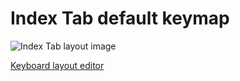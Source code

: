 Index Tab default keymap
========================

![Index Tab layout image](https://i.imgur.com/BSsNGL9.png)

[Keyboard layout editor](http://www.keyboard-layout-editor.com/##@@_a:7%3B&=CAPS&=F1&=F2&=F3&=F4&=F5&=F6&=F7&=F8&=F9&=F10&=F11&=F12%3B&@=%3C&=1&=2&=3&=4&=5&=6&=7&=8&=9&=0&=+&=%C2%B4%3B&@=TAB&=q&=w&=e&=r&=t&=y&=u&=i&=o&=p&=%C3%A5&=BKSP%3B&@=CTRL&=a&=s&=d&=f&=g&=h&=j&=k&=l&=%C3%B8&=%C3%A6&=%C2%A8%3B&@=SHIFT&=z&=x&=c&=v&=b&=n&=m&=,&=.&=-&=%E2%86%91&=%E2%86%B2%3B&@=ESC&=%C2%A7&=WIN&=LALT&_w:2%3B&=&_w:2%3B&=&=FN&=%2F@&=%E2%86%90&=%E2%86%93&=%E2%86%92)
